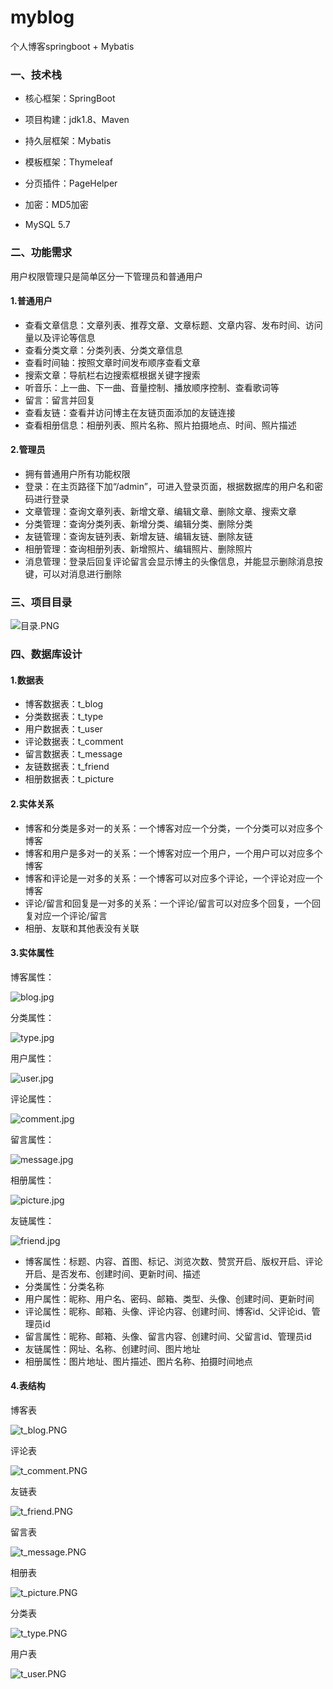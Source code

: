 # myblog
个人博客springboot + Mybatis

### 一、技术栈

- 核心框架：SpringBoot 
- 项目构建：jdk1.8、Maven
- 持久层框架：Mybatis
- 模板框架：Thymeleaf
- 分页插件：PageHelper
- 加密：MD5加密

- MySQL 5.7

### 二、功能需求

用户权限管理只是简单区分一下管理员和普通用户

#### 1.普通用户

- 查看文章信息：文章列表、推荐文章、文章标题、文章内容、发布时间、访问量以及评论等信息
- 查看分类文章：分类列表、分类文章信息
- 查看时间轴：按照文章时间发布顺序查看文章
- 搜索文章：导航栏右边搜索框根据关键字搜索
- 听音乐：上一曲、下一曲、音量控制、播放顺序控制、查看歌词等
- 留言：留言并回复
- 查看友链：查看并访问博主在友链页面添加的友链连接
- 查看相册信息：相册列表、照片名称、照片拍摄地点、时间、照片描述

#### 2.管理员

- 拥有普通用户所有功能权限
- 登录：在主页路径下加“/admin”，可进入登录页面，根据数据库的用户名和密码进行登录
- 文章管理：查询文章列表、新增文章、编辑文章、删除文章、搜索文章
- 分类管理：查询分类列表、新增分类、编辑分类、删除分类
- 友链管理：查询友链列表、新增友链、编辑友链、删除友链
- 相册管理：查询相册列表、新增照片、编辑照片、删除照片
- 消息管理：登录后回复评论留言会显示博主的头像信息，并能显示删除消息按键，可以对消息进行删除

### 三、项目目录

![目录.PNG](https://github.com/Dragenus/myblog/blob/main/%E7%9B%AE%E5%BD%95.PNG?raw=true)

### 四、数据库设计

#### 1.数据表

- 博客数据表：t_blog
- 分类数据表：t_type
- 用户数据表：t_user
- 评论数据表：t_comment
- 留言数据表：t_message
- 友链数据表：t_friend
- 相册数据表：t_picture

#### 2.实体关系

- 博客和分类是多对一的关系：一个博客对应一个分类，一个分类可以对应多个博客
- 博客和用户是多对一的关系：一个博客对应一个用户，一个用户可以对应多个博客
- 博客和评论是一对多的关系：一个博客可以对应多个评论，一个评论对应一个博客
- 评论/留言和回复是一对多的关系：一个评论/留言可以对应多个回复，一个回复对应一个评论/留言
- 相册、友联和其他表没有关联

#### 3.实体属性

博客属性：

![blog.jpg](https://github.com/Dragenus/myblog/blob/main/blog.jpg?raw=true)

分类属性：

![type.jpg](https://github.com/Dragenus/myblog/blob/main/type.jpg?raw=true)

用户属性：

![user.jpg](https://github.com/Dragenus/myblog/blob/main/user.jpg?raw=true)

评论属性：

![comment.jpg](https://github.com/Dragenus/myblog/blob/main/comment.jpg?raw=true)

留言属性：

![message.jpg](https://github.com/Dragenus/myblog/blob/main/message.jpg?raw=true)

相册属性：

![picture.jpg](https://github.com/Dragenus/myblog/blob/main/picture.jpg?raw=true)

友链属性：

![friend.jpg](https://github.com/Dragenus/myblog/blob/main/friend.jpg?raw=true)





- 博客属性：标题、内容、首图、标记、浏览次数、赞赏开启、版权开启、评论开启、是否发布、创建时间、更新时间、描述
- 分类属性：分类名称
- 用户属性：昵称、用户名、密码、邮箱、类型、头像、创建时间、更新时间
- 评论属性：昵称、邮箱、头像、评论内容、创建时间、博客id、父评论id、管理员id
- 留言属性：昵称、邮箱、头像、留言内容、创建时间、父留言id、管理员id
- 友链属性：网址、名称、创建时间、图片地址
- 相册属性：图片地址、图片描述、图片名称、拍摄时间地点

#### 4.表结构

博客表

![t_blog.PNG](https://github.com/Dragenus/myblog/blob/main/t_blog.PNG?raw=true)

评论表

![t_comment.PNG](https://github.com/Dragenus/myblog/blob/main/t_comment.PNG?raw=true)

友链表

![t_friend.PNG](https://github.com/Dragenus/myblog/blob/main/t_friend.PNG?raw=true)

留言表

![t_message.PNG](https://github.com/Dragenus/myblog/blob/main/t_message.PNG?raw=true)

相册表

![t_picture.PNG](https://github.com/Dragenus/myblog/blob/main/t_picture.PNG?raw=true)

分类表

![t_type.PNG](https://github.com/Dragenus/myblog/blob/main/t_type.PNG?raw=true)

用户表

![t_user.PNG](https://github.com/Dragenus/myblog/blob/main/t_user.PNG?raw=true)


